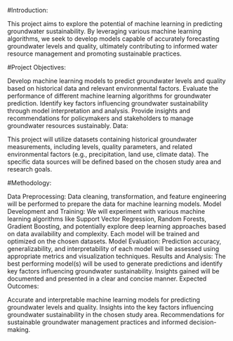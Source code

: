 #Introduction:

This project aims to explore the potential of machine learning in predicting groundwater sustainability. By leveraging various machine learning algorithms, we seek to develop models capable of accurately forecasting groundwater levels and quality, ultimately contributing to informed water resource management and promoting sustainable practices.

#Project Objectives:

Develop machine learning models to predict groundwater levels and quality based on historical data and relevant environmental factors.
Evaluate the performance of different machine learning algorithms for groundwater prediction.
Identify key factors influencing groundwater sustainability through model interpretation and analysis.
Provide insights and recommendations for policymakers and stakeholders to manage groundwater resources sustainably.
Data:

This project will utilize datasets containing historical groundwater measurements, including levels, quality parameters, and related environmental factors (e.g., precipitation, land use, climate data). The specific data sources will be defined based on the chosen study area and research goals.

#Methodology:

Data Preprocessing: Data cleaning, transformation, and feature engineering will be performed to prepare the data for machine learning models.
Model Development and Training: We will experiment with various machine learning algorithms like Support Vector Regression, Random Forests, Gradient Boosting, and potentially explore deep learning approaches based on data availability and complexity. Each model will be trained and optimized on the chosen datasets.
Model Evaluation: Prediction accuracy, generalizability, and interpretability of each model will be assessed using appropriate metrics and visualization techniques.
Results and Analysis: The best performing model(s) will be used to generate predictions and identify key factors influencing groundwater sustainability. Insights gained will be documented and presented in a clear and concise manner.
Expected Outcomes:

Accurate and interpretable machine learning models for predicting groundwater levels and quality.
Insights into the key factors influencing groundwater sustainability in the chosen study area.
Recommendations for sustainable groundwater management practices and informed decision-making.
